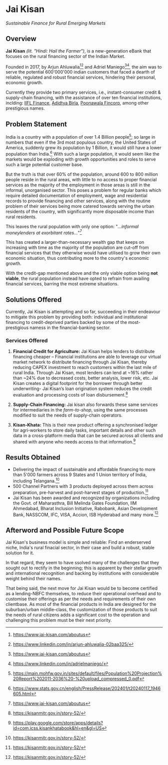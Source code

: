 # Jai Kisan

_Sustainable Finance for Rural Emerging Markets_

## Overview

__Jai Kisan__ _(lit. "Hindi: Hail the Farmer")_, is a new-generation eBank that focuses on the rural financing sector of the Indian Market.

Founded in 2017, by Arjun Ahluwalia[^1][^2] and Adriel Maniego[^1][^3], the aim was to serve the potential 600'000'000 indian customers that faced a dearth of reliable, regulated and robust financial services, hindering their personal, economic growth. 

Currently they provide two primary services, i.e., instant-consumer credit & supply-chain financing, with the assistance of over ten financial institutions, inclding: [IIFL Finance](https://www.iifl.com/), [Adidtya Birla](https://finance.adityabirlacapital.com/), [Poonawala Fincorp](https://poonawallafincorp.com/), among other prestigious names.


## Problem Statement

India is a country with a population of over 1.4 Billion people[^4]; so large in numbers that even if the 3rd most populous country, the United States of America, suddenly grew its population by 1 Billion, it would still have a lower population than India.[^5] With such a large population, it would seem like the markets would be exploding with growth opportunities and roles to serve such a large potential customer base.

But the truth is that over 60% of the population, around 600 to 800 million people reside in the rural areas, with little to no access to proper financial services as the majority of the employment in those areas is still in the informal, unorganised sector. This poses a problem for regular banks which require detailed documentation of employment, wage and residential records to provide financing and other services, along with the routine problem of their services being more catered towards serving the urban residents of the country, with significantly more disposable income than rural residents.

This leaves the rural population with only one option: "_...informal moneylenders at exorbitant rates..._"[^1]

This has created a larger-than-necessary wealth gap that keeps on increasing with time as the majority of the population are cut-off from financial services that they otherwise would have utilised to grow their own economic situation, thus contributing more to the country's economic growth.

With the credit-gap mentioned above and the only viable option being __not viable__, the rural population instead have opted to refrain from availing financial services, barring the most extreme situations.


## Solutions Offered

Currently, Jai Kisan is attempting and so far, succeeding in their endeavour to mitigate this problem by providing both: individual and institutional financing to credit-deprived parties backed by some of the most-prestigious namess in the financial-banking sector.

### Services Offered

1. __Financial Credit for Agriculture:__ Jai Kisan helps lenders to distribute financing cheaper – Financial institutions are able to leverage our virtual market network to distribute financing through Jai Kisan, thereby reducing CAPEX investment to reach customers within the last mile of rural India. Through Jai Kisan, most lenders can lend at ~16% rather than ~24% due to decreased costs, better analysis, lower risk, etc. Jai Kisan creates a digital footprint for the borrower through better underwriting- Jai Kisan’s loan origination system reduces the credit evaluation and processing costs of loan disbursement.[^6]

2. __Supply-Chain Financing:__ Jai kisan also forwards these same services for intermediaries in the _farm-to-shop_, using the same processes modified to suit the needs of supply-chain operators.

3. __Kisan-Khata:__ This is their new product offering a synchronised ledger for agri-workers to store daily tasks, important details and other such data in a cross-platform media that can be secured across all clients and shared with anyone who needs access to that information.[^7]

## Results Obtained

- Delivering the impact of sustainable and affordable financing to more than 5'000 farmers across 9 States and 1 Union territory of India, including Telangana.[^6]
- 500 Channel Partners with 3 products deployed across them across preparation, pre-harvest and post-harvest stages of production.[^6]
- Jai Kisan has been awarded and recognized by organizations including the Govt. of Maharasthra, Bill Melinda Gates Foundation, IIM Ahmedabad, Bharat Inclusion Initiative, Rabobank, Asian Development Bank, NASSCOM, IFC, VISA, Accion, ISB Hyderabad and many more.[^6]

## Afterword and Possible Future Scope

Jai Kisan's business model is simple and reliable: Find an enderserved niche, India's rural finacial sector, in their case and build a robust, stable solution for it.

In that regard, they seem to have ssolved many of the challenges that they sought out to rectify in the beginning; this is apparent by their stellar growth and international recognition and backing by institutions with considerable weight behind their names.

That being said, the next move for Jai Kisan would be to become certified as a lending-NBFC themselves, to reduce their operational overhead and to customise their offerings as per the needs and requirements of their own clientbase. As most of the financial products in India are designed for the suburban/urban middle-class, the customization of those products to suit the needs of rural citizens adds a significant cost to the operation and challenging this problem must be their next priority.



[^1]: https://www.jai-kisan.com/aboutus
[^2]: https://www.linkedin.com/in/arjun-ahluwalia-02baa325/
[^3]: https://www.linkedin.com/in/adrielmaniego/
[^4]: https://main.mohfw.gov.in/sites/default/files/Population%20Projection%20Report%202011-2036%20-%20upload_compressed_0.pdf
[^5]: https://www.stats.gov.cn/english/PressRelease/202401/t20240117_1946605.html
[^6]: https://kisanmitr.gov.in/story-52/
[^7]: https://play.google.com/store/apps/details?id=com.icss.kisankhatabook&hl=en&gl=US